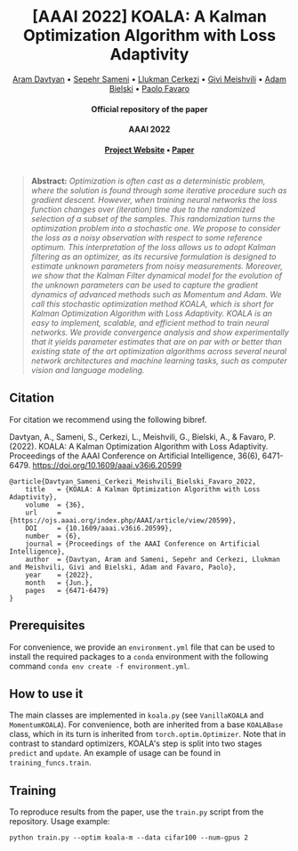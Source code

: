 <h1 align="center">
  <br>
	[AAAI 2022] KOALA: A Kalman Optimization Algorithm with Loss Adaptivity
  <br>
</h1>
  <p align="center">
    <a href="https://araachie.github.io">Aram Davtyan</a> •
    <a href="https://www.cvg.unibe.ch/people/sameni">Sepehr Sameni</a> •
    <a href="https://www.cvg.unibe.ch/people/cerkezi">Llukman Cerkezi</a> •
    <a href="https://gmeishvili.github.io/">Givi Meishvili</a> •
    <a href="https://www.cvg.unibe.ch/people/bielski">Adam Bielski</a> •
    <a href="https://www.cvg.unibe.ch/people/favaro">Paolo Favaro</a>
  </p>
<h4 align="center">Official repository of the paper</h4>

<h4 align="center">AAAI 2022</h4>

<h4 align="center"><a href="https://araachie.github.io/koala/">Project Website</a> • <a href="https://arxiv.org/abs/2107.03331">Paper</a>

#
> **Abstract:** *Optimization is often cast as a deterministic problem,
> where the solution is found through some iterative procedure such as 
> gradient descent. However, when training neural networks the loss 
> function changes over (iteration) time due to the randomized selection 
> of a subset of the samples. This randomization turns the optimization 
> problem into a stochastic one. We propose to consider the loss as a noisy
> observation with respect to some reference optimum. This interpretation 
> of the loss allows us to adopt Kalman filtering as an optimizer, as its 
> recursive formulation is designed to estimate unknown parameters from 
> noisy measurements. Moreover, we show that the Kalman Filter dynamical 
> model for the evolution of the unknown parameters can be used to capture 
> the gradient dynamics of advanced methods such as Momentum and Adam. We 
> call this stochastic optimization method KOALA, which is short for 
> Kalman Optimization Algorithm with Loss Adaptivity. KOALA is an easy to 
> implement, scalable, and efficient method to train neural networks. We 
> provide convergence analysis and show experimentally that it yields 
> parameter estimates that are on par with or better than existing state 
> of the art optimization algorithms across several neural network 
> architectures and machine learning tasks, such as computer vision and 
> language modeling.*

## Citation

For citation we recommend using the following bibref.

Davtyan, A., Sameni, S., Cerkezi, L., Meishvili, G., Bielski, A., & Favaro, P. (2022). KOALA: A Kalman Optimization Algorithm with Loss Adaptivity. Proceedings of the AAAI Conference on Artificial Intelligence, 36(6), 6471-6479. https://doi.org/10.1609/aaai.v36i6.20599

    @article{Davtyan_Sameni_Cerkezi_Meishvili_Bielski_Favaro_2022,
        title   = {KOALA: A Kalman Optimization Algorithm with Loss Adaptivity},
        volume  = {36},
        url     = {https://ojs.aaai.org/index.php/AAAI/article/view/20599},
        DOI     = {10.1609/aaai.v36i6.20599},
        number  = {6},
        journal = {Proceedings of the AAAI Conference on Artificial Intelligence},
        author  = {Davtyan, Aram and Sameni, Sepehr and Cerkezi, Llukman and Meishvili, Givi and Bielski, Adam and Favaro, Paolo},
        year    = {2022},
        month   = {Jun.},
        pages   = {6471-6479} 
    }

## Prerequisites

For convenience, we provide an `environment.yml` file that can be used to install the required packages to a `conda` environment with the following command `conda env create -f environment.yml`.

## How to use it

The main classes are implemented in `koala.py` (see `VanillaKOALA` and `MomentumKOALA`). For convenience, both are inherited from a base `KOALABase` class, which in its turn is inherited from `torch.optim.Optimizer`.
Note that in contrast to standard optimizers, KOALA's step is split into two stages `predict` and `update`.
An example of usage can be found in `training_funcs.train`.

## Training

To reproduce results from the paper, use the `train.py` script from the repository.
Usage example:

```
python train.py --optim koala-m --data cifar100 --num-gpus 2
```

